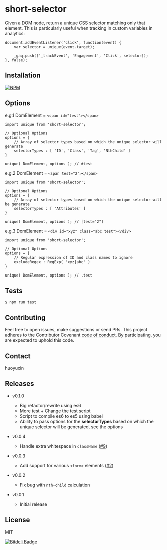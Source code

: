 # short-selector

Given a DOM node, return a unique CSS selector matching only that element.
This is particularly useful when tracking in custom variables in analytics:

    document.addEventListener('click', function(event) {
        var selector = unique(event.target);

        _gaq.push(['_trackEvent', 'Engagement', 'Click', selector]);
    }, false);

## Installation

[![NPM](https://nodei.co/npm/short-selector.png?mini=true)](https://nodei.co/npm/short-selector/)

## Options

e.g.1 DomElement = `<span id="test"></span>`

```
import unique from 'short-selector';

// Optional Options
options = {
    // Array of selector types based on which the unique selector will generate
    selectorTypes : [ 'ID', 'Class', 'Tag', 'NthChild' ]
}

unique( DomElement, options ); // #test
```

e.g.2 DomElement = `<span test="2"></span>`

```
import unique from 'short-selector';

// Optional Options
options = {
    // Array of selector types based on which the unique selector will be generate
    selectorTypes : [ 'Attributes' ]
}

unique( DomElement, options ); // [test="2"]
```

e.g.3 DomElement = `<div id="xyz" class="abc test"></div>`

```
import unique from 'short-selector';

// Optional Options
options = {
    // Regular expression of ID and class names to ignore
    excludeRegex : RegExp( 'xyz|abc' )
}

unique( DomElement, options ); // .test
```

## Tests

    $ npm run test

## Contributing

Feel free to open issues, make suggestions or send PRs.
This project adheres to the Contributor Covenant [code of conduct](http://contributor-covenant.org/). By participating, you are expected to uphold this code.

## Contact

huoyuxin

## Releases

- v0.1.0

  - Big refactor/rewrite using es6
  - More test + Change the test script
  - Script to compile es6 to es5 using babel
  - Ability to pass options for the **selectorTypes** based on which the unique selector will be generated, see the options

- v0.0.4

  - Handle extra whitespace in `className` ([#9](https://github.com/ericclemmons/short-selector/pull/9))

- v0.0.3

  - Add support for various `<form>` elements ([#2](https://github.com/ericclemmons/short-selector/issues/2))

- v0.0.2

  - Fix bug with `nth-child` calculation

- v0.0.1

  - Initial release

## License

MIT

[![Bitdeli Badge](https://d2weczhvl823v0.cloudfront.net/AvraamMavridis/short-selector/trend.png)](https://bitdeli.com/free 'Bitdeli Badge')
